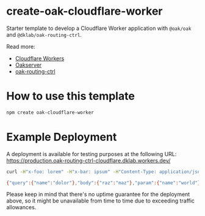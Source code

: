# create-oak-cloudflare-worker

Starter template to develop a Cloudflare Worker application with `@oak/oak` and `@dklab/oak-routing-ctrl`.

Read more:
- [Cloudflare Workers](https://workers.cloudflare.com/)
- [Oakserver](https://oakserver.org/)
- [oak-routing-ctrl](https://jsr.io/@dklab/oak-routing-ctrl)

# How to use this template

```bash
npm create oak-cloudflare-worker
```

# Example Deployment

A deployment is available for testing purposes at the following URL: https://production.oak-routing-ctrl-cloudflare.dklab.workers.dev/

```bash
curl -H"x-foo: lorem" -H"x-bar: ipsum" -H"Content-Type: application/json" https://production.oak-routing-ctrl-cloudflare.dklab.workers.dev/echo/world\?name=dolor -d'{"raz":"maz"}'

{"query":{"name":"dolor"},"body":{"raz":"maz"},"param":{"name":"world"}}
```

Please keep in mind that there's no uptime guarantee for the deployment above, so it might be unavailable from time to time due to exceeding traffic allowances.
